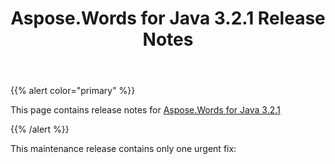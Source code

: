 ﻿---
title: Aspose.Words for Java 3.2.1 Release Notes
description: "Aspose.Words for Java 3.2.1 Release Notes – learn about the latest updates and fixes."
type: docs
weight: 20
url: /java/aspose-words-for-java-3-2-1-release-notes/
---

{{% alert color="primary" %}} 

This page contains release notes for [Aspose.Words for Java 3.2.1](https://downloads.aspose.com/words/java/new-releases/aspose.words-for-java-3.2.1/)

{{% /alert %}} 

This maintenance release contains only one urgent fix:
